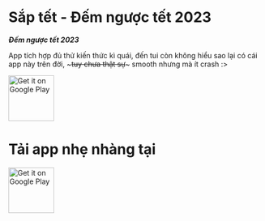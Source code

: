 Sắp tết - Đếm ngược tết 2023
====================

***Đếm ngược tết 2023***

App tích hợp đủ thử kiến thức kì quái, đến tui còn không hiểu sao lại có cái app này trên đời, ~~~tuy chưa thật sự~~~ smooth nhưng mà ít crash :>


<a href="https://play.google.com/store/apps/details?id=com.thanh_nguyen.tet_count_down&hl=en&gl=US" target="_blank">
<img src="https://play-lh.googleusercontent.com/pZCxsZZX1TzPlULn4ONQT6J8K5-STyzra-xY3sldAnNZpm7KiOiSDE_ubH_oY_8dQ6A=s360-rw" alt="Get it on Google Play" height="90"/></a>


Tải app nhẹ nhàng tại
=========

<a href="https://play.google.com/store/apps/details?id=com.thanh_nguyen.tet_count_down&hl=en&gl=US">
<img src="https://play.google.com/intl/en_us/badges/images/generic/en-play-badge.png" alt="Get it on Google Play" height="90"/></a>
